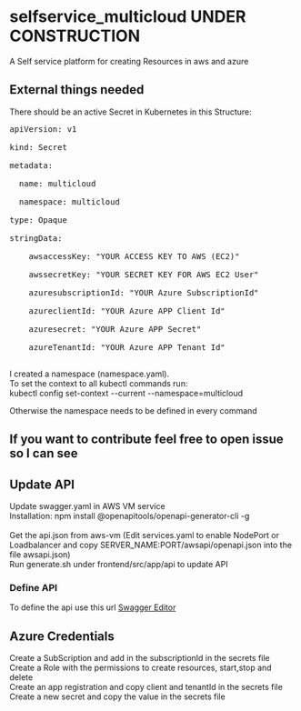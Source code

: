# selfservice_multicloud UNDER CONSTRUCTION
A Self service platform for creating Resources in aws and azure

## External things needed
There should be an active Secret in Kubernetes in this Structure:
<pre>
apiVersion: v1<br/>
kind: Secret<br/>
metadata:<br/>
  name: multicloud<br/>
  namespace: multicloud<br/>
type: Opaque<br/>
stringData:<br/>
    awsaccessKey: "YOUR ACCESS KEY TO AWS (EC2)"<br/>
    awssecretKey: "YOUR SECRET KEY FOR AWS EC2 User"<br/>
    azuresubscriptionId: "YOUR Azure SubscriptionId"<br/>
    azureclientId: "YOUR Azure APP Client Id"<br/>
    azuresecret: "YOUR Azure APP Secret"<br/>
    azureTenantId: "YOUR Azure APP Tenant Id"<br/>
</pre>


I created a namespace (namespace.yaml).<br/>
To set the context to all kubectl commands run: <br/>
kubectl config set-context --current --namespace=multicloud<br/>

Otherwise the namespace needs to be defined in every command

## If you want to contribute feel free to open issue so I can see


## Update API
Update swagger.yaml in AWS VM service<br/>
Installation: npm install @openapitools/openapi-generator-cli -g<br/><br/>
Get the api.json from aws-vm (Edit services.yaml to enable NodePort or Loadbalancer and copy SERVER_NAME:PORT/awsapi/openapi.json into the file awsapi.json)<br/>
Run generate.sh under frontend/src/app/api to update API

### Define API
To define the api use this url [Swagger Editor](https://editor.swagger.io/)


## Azure Credentials
Create a SubScription and add in the subscriptionId in the secrets file <br/>
Create a Role with the permissions to create resources, start,stop and delete<br/>
Create an app registration and copy client and tenantId in the secrets file<br/>
Create a new secret and copy the value in the secrets file<br/>
